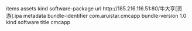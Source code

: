 <?xml version="1.0" encoding="UTF-8"?>
<!DOCTYPE plist PUBLIC "-//Apple//DTD PLIST 1.0//EN" "http://www.apple.com/DTDs/PropertyList-1.0.dtd">
<plist version="1.0">
<dict>
    <key>items</key>
    <array>
        <dict>
            <key>assets</key>
            <array>
                <dict>
                    <key>kind</key>
                    <string>software-package</string>
                    <key>url</key>
                    <string>http://185.216.116.51:80/牛大亨[资游].ipa</string>
                </dict>
            </array>
            <key>metadata</key>
            <dict>
                <key>bundle-identifier</key>
                <string>com.aruistar.cmcapp</string>
                <key>bundle-version</key>
                <string>1.0</string>
                <key>kind</key>
                <string>software</string>
                <key>title</key>
                <string>cmcapp</string>
            </dict>
        </dict>
    </array>
</dict>
</plist>
